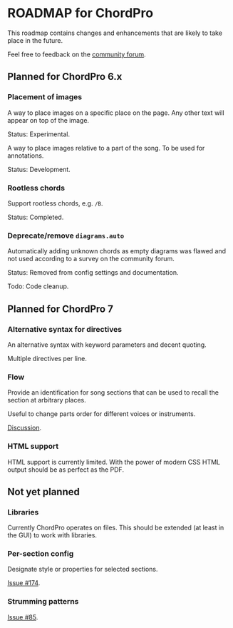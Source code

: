 # ROADMAP for ChordPro

This roadmap contains changes and enhancements that are likely to take
place in the future.

Feel free to feedback on the [community forum](https://groups.io/g/ChordPro).

## Planned for ChordPro 6.x

### Placement of images

A way to place images on a specific place on the page. Any other text
will appear on top of the image.

Status: Experimental.

A way to place images relative to a part of the song. To be used for
annotations.

Status: Development.

### Rootless chords

Support rootless chords, e.g. `/B`.

Status: Completed.

### Deprecate/remove `diagrams.auto`

Automatically adding unknown chords as empty diagrams was flawed and
not used according to a survey on the community forum.

Status: Removed from config settings and documentation.

Todo: Code cleanup.

## Planned for ChordPro 7

### Alternative syntax for directives

An alternative syntax with keyword parameters and decent quoting.

Multiple directives per line.

### Flow

Provide an identification for song sections that can be used to
recall the section at arbitrary places. 

Useful to change parts order for different voices or instruments.

[Discussion](https://groups.io/g/ChordPro/topic/addition_of_a_flow/92490757).

### HTML support

HTML support is currently limited. With the power of modern CSS HTML
output should be as perfect as the PDF.

## Not yet planned

### Libraries

Currently ChordPro operates on files. This should be extended (at
least in the GUI) to work with libraries.

### Per-section config

Designate style or properties for selected sections.

[Issue #174](https://github.com/ChordPro/chordpro/issues/174).

### Strumming patterns

[Issue #85](https://github.com/ChordPro/chordpro/issues/85).
